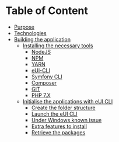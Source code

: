 Table of Content
================

- [Purpose](purpose)
- [Technologies](technologies)
- [Building the application](Building-the-application)
  - [Installing the necessary tools](Necessary-Tools)
    - [NodeJS](Necessary-Tools#nodejs)
    - [NPM](Necessary-Tools#npm)
    - [YARN](Necessary-Tools#yarn)
    - [eUI-CLI](Necessary-Tools#eui-cli)
    - [Symfony CLI](Necessary-Tools#symfony-cli)
    - [Composer](Necessary-Toolss#composer)
    - [GIT](Necessary-Tools#git)
    - [PHP 7.X](Necessary-Tools#php-7x)
  - [Initialise the applications with eUI CLI](Initialise-the-application)
    - [Create the folder structure](Initialise-the-application#Create-the-folder-structure)
    - [Launch the eUI CLI](Initialise-the-application#Launch-the-eUI-CLI)
    - [Under Windows known issue](Initialise-the-application#Under-Windows-known-issue)
    - [Extra features to install](Initialise-the-application#Extra-features-to-install)
    - [Retrieve the packages](Initialise-the-application#Retrieve-the-packages)
